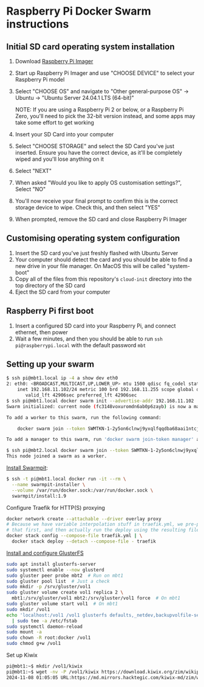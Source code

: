 # Raspberry Pi Docker Swarm instructions

## Initial SD card operating system installation

1. Download [Raspberry Pi Imager](https://www.raspberrypi.com/software/)
2. Start up Raspberry Pi Imager and use "CHOOSE DEVICE" to select your
   Raspberry Pi model
3. Select "CHOOSE OS" and navigate to
   "Other general-purpose OS" -> Ubuntu -> "Ubuntu Server 24.04.1 LTS (64-bit)"

   NOTE: If you are using a Raspberry Pi 2 or below, or a Raspberry Pi Zero,
   you'll need to pick the 32-bit version instead, and some apps may take some
   effort to get working
4. Insert your SD Card into your computer
5. Select "CHOOSE STORAGE" and select the SD Card you've just inserted. Ensure
   you have the correct device, as it'll be completely wiped and you'll lose
   anything on it
6. Select "NEXT"
7. When asked "Would you like to apply OS customisation settings?", Select "NO"
8. You'll now receive your final prompt to confirm this is the correct storage
   device to wipe. Check this, and then select "YES"
9. When prompted, remove the SD card and close Raspberry Pi Imager

## Customising operating system configuration

1. Insert the SD card you've just freshly flashed with Ubuntu Server
2. Your computer should detect the card and you should be able to find a new
   drive in your file manager. On MacOS this will be called "system-boot"
3. Copy all of the files from this repository's `cloud-init` directory into the
   top directory of the SD card
4. Eject the SD card from your computer

## Raspberry Pi first boot

1. Insert a configured SD card into your Raspberry Pi, and connect ethernet,
   then power
2. Wait a few minutes, and then you should be able to run `ssh
   pi@raspberrypi.local` with the default password `mbt`

## Setting up your swarm

```bash
$ ssh pi@mbt1.local ip -4 a show dev eth0
2: eth0: <BROADCAST,MULTICAST,UP,LOWER_UP> mtu 1500 qdisc fq_codel state UP group default qlen 1000
    inet 192.168.11.102/24 metric 100 brd 192.168.11.255 scope global dynamic eth0
       valid_lft 42906sec preferred_lft 42906sec
$ ssh pi@mbt1.local docker swarm init --advertise-addr 192.168.11.102
Swarm initialized: current node (fc3148voxuromdn6ab0p6zayb) is now a manager.

To add a worker to this swarm, run the following command:

    docker swarm join --token SWMTKN-1-2y5on6clnwj9yxqlfqqdba68aai1ntcjdx5t9bn5mbznplhpt7-bqj26vi28yfdrq58lhiz3ky86 192.168.11.102:2377

To add a manager to this swarm, run 'docker swarm join-token manager' and follow the instructions.

$ ssh pi@mbt2.local docker swarm join --token SWMTKN-1-2y5on6clnwj9yxqlfqqdba68aai1ntcjdx5t9bn5mbznplhpt7-bqj26vi28yfdrq58lhiz3ky86 192.168.11.102:2377
This node joined a swarm as a worker.
```

[Install Swarmpit](https://github.com/swarmpit/swarmpit#installation):

```bash
$ ssh -t pi@mbt1.local docker run -it --rm \
  --name swarmpit-installer \
  --volume /var/run/docker.sock:/var/run/docker.sock \
  swarmpit/install:1.9
```

Configure Traefik for HTTP(S) proxying

```bash
docker network create --attachable --driver overlay proxy
# Because we have variable interpolation stuff in traefik.yml, we pre-process
# that first, and then actually run the deploy using the resulting file
docker stack config --compose-file traefik.yml | \
  docker stack deploy --detach --compose-file - traefik
```

[Install and configure GlusterFS](https://thenewstack.io/tutorial-create-a-docker-swarm-with-persistent-storage-using-glusterfs/)

```bash
sudo apt install glusterfs-server
sudo systemctl enable --now glusterd
sudo gluster peer probe mbt2  # Run on mbt1
sudo gluster pool list  # Just a check
sudo mkdir -p /srv/gluster/vol1
sudo gluster volume create vol1 replica 2 \
  mbt1:/srv/gluster/vol1 mbt2:/srv/gluster/vol1 force  # On mbt1
sudo gluster volume start vol1  # On mbt1
sudo mkdir /vol1
echo 'localhost:/vol1 /vol1 glusterfs defaults,_netdev,backupvolfile-server=localhost 0 0' \
  | sudo tee -a /etc/fstab
sudo systemctl daemon-reload
sudo mount -a
sudo chown -R root:docker /vol1
sudo chmod g+w /vol1
```

Set up Kiwix

```bash
pi@mbt1:~$ mkdir /vol1/kiwix
pi@mbt1:~$ wget -nv -P /vol1/kiwix https://download.kiwix.org/zim/wikipedia/wikipedia_en_100_2024-06.zim
2024-11-08 01:05:05 URL:https://md.mirrors.hacktegic.com/kiwix-md/zim/wikipedia/wikipedia_en_100_2024-06.zim [386004857/386004857] -> "/vol1/kiwix/wikipedia_en_100_2024-06.zim" [1]
```
